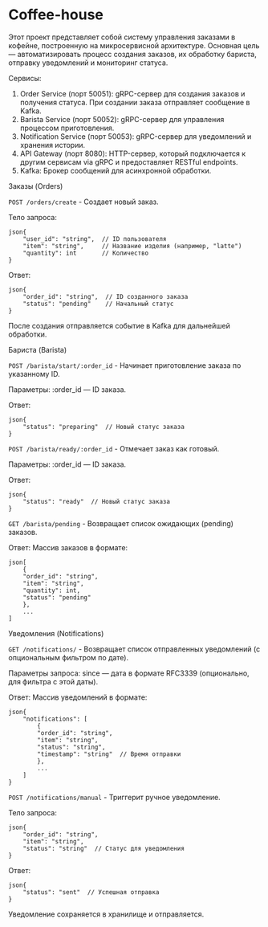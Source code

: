 # Coffee-house

Этот проект представляет собой систему управления заказами в кофейне, 
построенную на микросервисной архитектуре.
Основная цель — автоматизировать процесс создания заказов,
их обработку бариста, отправку уведомлений и мониторинг статуса.

Сервисы:
1) Order Service (порт 50051): gRPC-сервер для создания заказов и получения статуса. При создании заказа отправляет сообщение в Kafka.
2) Barista Service (порт 50052): gRPC-сервер для управления процессом приготовления.
3) Notification Service (порт 50053): gRPC-сервер для уведомлений и хранения истории.
4) API Gateway (порт 8080): HTTP-сервер, который подключается к другим сервисам via gRPC и предоставляет RESTful endpoints.
5) Kafka: Брокер сообщений для асинхронной обработки.

Заказы (Orders)

`POST /orders/create` - Создает новый заказ.

Тело запроса:
```
json{
    "user_id": "string",  // ID пользователя 
    "item": "string",     // Название изделия (например, "latte")
    "quantity": int       // Количество
}
```
Ответ:
```
json{
    "order_id": "string",  // ID созданного заказа
    "status": "pending"    // Начальный статус
}
```
После создания отправляется событие в Kafka для дальнейшей обработки.

Бариста (Barista)

`POST /barista/start/:order_id` - Начинает приготовление заказа по указанному ID.

Параметры: :order_id — ID заказа.

Ответ:
```
json{
    "status": "preparing"  // Новый статус заказа
}
```
`POST /barista/ready/:order_id` - Отмечает заказ как готовый.

Параметры: :order_id — ID заказа.

Ответ:
```
json{
    "status": "ready"  // Новый статус заказа
}
```


`GET /barista/pending` - Возвращает список ожидающих (pending) заказов.

Ответ: Массив заказов в формате:
```
json[
    {
    "order_id": "string",
    "item": "string",
    "quantity": int,
    "status": "pending"
    },
    ...
]
```

Уведомления (Notifications)

`GET /notifications/` - Возвращает список отправленных уведомлений (с опциональным фильтром по дате).

Параметры запроса: since — дата в формате RFC3339 (опционально, для фильтра с этой даты).

Ответ: Массив уведомлений в формате:
```
json{
    "notifications": [
        {
        "order_id": "string",
        "item": "string",
        "status": "string",
        "timestamp": "string"  // Время отправки
        },
        ...
    ]
}
```

`POST /notifications/manual` - Триггерит ручное уведомление.

Тело запроса:
```
json{
    "order_id": "string",
    "item": "string",
    "status": "string"  // Статус для уведомления
}
```
Ответ:
```
json{
    "status": "sent"  // Успешная отправка
}
```

Уведомление сохраняется в хранилище и отправляется.